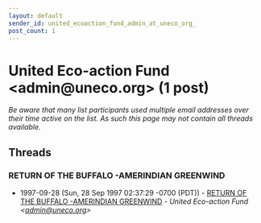 ```yaml
---
layout: default
sender_id: united_ecoaction_fund_admin_at_uneco_org_
post_count: 1
---
```


# United Eco-action Fund <admin<span>@</span>uneco.org> (1 post)

_Be aware that many list participants used multiple email addresses over their time active on the list. As such this page may not contain all threads available._

## Threads

### RETURN OF THE BUFFALO -AMERINDIAN GREENWIND
+ 1997-09-28 (Sun, 28 Sep 1997 02:37:29 -0700 (PDT)) - [RETURN OF THE BUFFALO -AMERINDIAN GREENWIND](/archive/1997/09/240aa28d9c4fd8e18a9559b8cf29d80f43a4cfeb9cd3cb493b4f4a57a8abff10) - _United Eco-action Fund \<admin@uneco.org\>_


